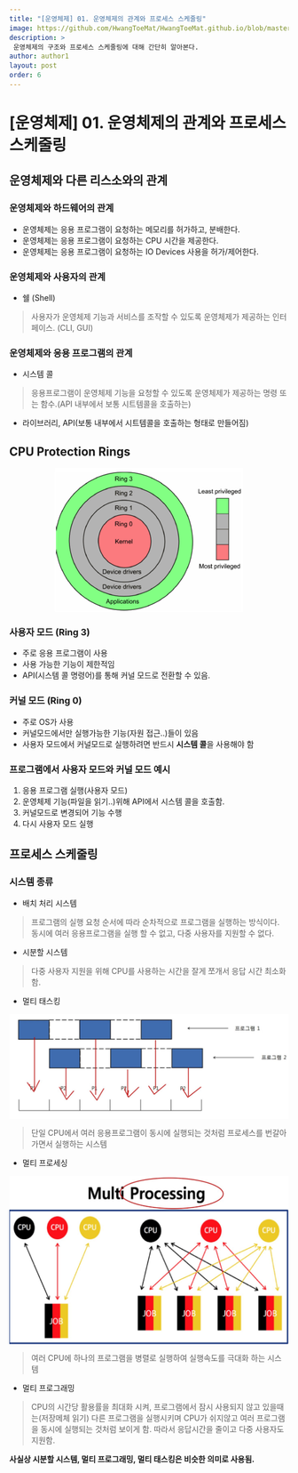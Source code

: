 ```yaml
---
title: "[운영체제] 01. 운영체제의 관계와 프로세스 스케줄링"
image: https://github.com/HwangToeMat/HwangToeMat.github.io/blob/master/Computer-Science/image/OS/01/img0.png?raw=true
description: >
 운영체제의 구조와 프로세스 스케줄링에 대해 간단히 알아본다.
author: author1
layout: post
order: 6
---
```

# [운영체제] 01. 운영체제의 관계와 프로세스 스케줄링

## 운영체제와 다른 리스소와의 관계

### 운영체제와 하드웨어의 관계

* 운영체제는 응용 프로그램이 요청하는 메모리를 허가하고, 분배한다.
* 운영체제는 응용 프로그램이 요청하는 CPU 시간을 제공한다.
* 운영체제는 응용 프로그램이 요청하는 IO Devices 사용을 허가/제어한다.

### 운영체제와 사용자의 관계

* 쉘 (Shell)
 > 사용자가 운영체제 기능과 서비스를 조작할 수 있도록 운영체제가 제공하는 인터페이스. (CLI, GUI)

### 운영체제와 응용 프로그램의 관계

* 시스템 콜
 > 응용프로그램이 운영체제 기능을 요청할 수 있도록 운영체제가 제공하는 명령 또는 함수.(API 내부에서 보통 시트템콜을 호출하는)
* 라이브러리, API(보통 내부에서 시트템콜을 호출하는 형태로 만들어짐) 

## CPU Protection Rings

<img src="https://github.com/HwangToeMat/HwangToeMat.github.io/blob/master/Computer-Science/image/OS/01/img1.png?raw=true" style="max-width:100%;margin-left: auto; margin-right: auto; display: block;">

### 사용자 모드 (Ring 3)

* 주로 응용 프로그램이 사용
* 사용 가능한 기능이 제한적임
* API(시스템 콜 명령어)를 통해 커널 모드로 전환할 수 있음.

### 커널 모드 (Ring 0)

* 주로 OS가 사용
* 커널모드에서만 실행가능한 기능(자원 접근..)들이 있음
* 사용자 모드에서 커널모드로 실행하려면 반드시 **시스템 콜**을 사용해야 함

### 프로그램에서 사용자 모드와 커널 모드 예시

01. 응용 프로그램 실행(사용자 모드)
02. 운영체제 기능(파일을 읽기..)위해 API에서 시스템 콜을 호출함.
03. 커널모드로 변경되어 기능 수행
04. 다시 사용자 모드 실행

## 프로세스 스케줄링

### 시스템 종류

* 배치 처리 시스템

> 프로그램의 실행 요청 순서에 따라 순차적으로 프로그램을 실행하는 방식이다.<br>
> 동시에 여러 응용프로그램을 실행 할 수 없고, 다중 사용자를 지원할 수 없다.

* 시분할 시스템

> 다중 사용자 지원을 위해 CPU를 사용하는 시간을 잘게 쪼개서 응답 시간 최소화 함.

* 멀티 태스킹

<img src="https://github.com/HwangToeMat/HwangToeMat.github.io/blob/master/Computer-Science/image/OS/01/img2.jpg?raw=true" style="max-width:100%;margin-left: auto; margin-right: auto; display: block;">

> 단일 CPU에서 여러 응용프로그램이 동시에 실행되는 것처럼 프로세스를 번갈아 가면서 실행하는 시스템

* 멀티 프로세싱

<img src="https://github.com/HwangToeMat/HwangToeMat.github.io/blob/master/Computer-Science/image/OS/01/img3.jpg?raw=true" style="max-width:100%;margin-left: auto; margin-right: auto; display: block;">

> 여러 CPU에 하나의 프로그램을 병렬로 실행하여 실행속도를 극대화 하는 시스템

* 멀티 프로그래밍

> CPU의 시간당 활용률을 최대화 시켜, 프로그램에서 잠시 사용되지 않고 있을때는(저장메체 읽기) 다른 프로그램을 실행시키며 CPU가 쉬지않고 여러 프로그램을 동시에 실행되는 것처럼 보이게 함. 따라서 응답시간을 줄이고 다중 사용자도 지원함.

**사실상 시분할 시스템, 멀티 프로그래밍, 멀티 태스킹은 비슷한 의미로 사용됨.**





